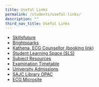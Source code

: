 ```yaml
---
title: Useful Links
permalink: /students/useful-links/
description: ""
third_nav_title: Useful Links
---
```

<ul>
<li><a href="https://www.myskillsfuture.gov.sg/content/student/en/preu.html" target="_blank" rel="noopener">Skillsfuture</a></li>
<li><a href="https://brightsparks.com.sg/" target="_blank" rel="noopener">Brightsparks</a></li>
<li><a href="https://go.gov.sg/meet-ecgc" target="_blank" rel="noopener">Kathena, ECG Counsellor (booking link)</a></li>
<li><a href="https://vle.learning.moe.edu.sg/login" target="_blank" rel="noopener">Student Learning Space (SLS)</a></li>
<li><a href="https://sites.google.com/moe.edu.sg/sajc-subject-resources/home" target="_blank" rel="noopener">Subject Resources</a></li>
<li><a href="https://standrewsjc.moe.edu.sg/students/examination-timetable" target="">Examination Timetable</a></li>
<li><a href="/students/useful-links/university-admissions" target="">University Admissions</a></li>

<li><a href="https://schoolibrary.moe.edu.sg/standrewsjc/cgi-bin/spydus.exe/MSGTRN/WPAC/HOME" target="_blank" rel="noopener">SAJC Library OPAC</a></li>
<li><a href="https://sites.google.com/moe.edu.sg/careersadvance/home" target="">ECG Microsite</a></li>
</ul>